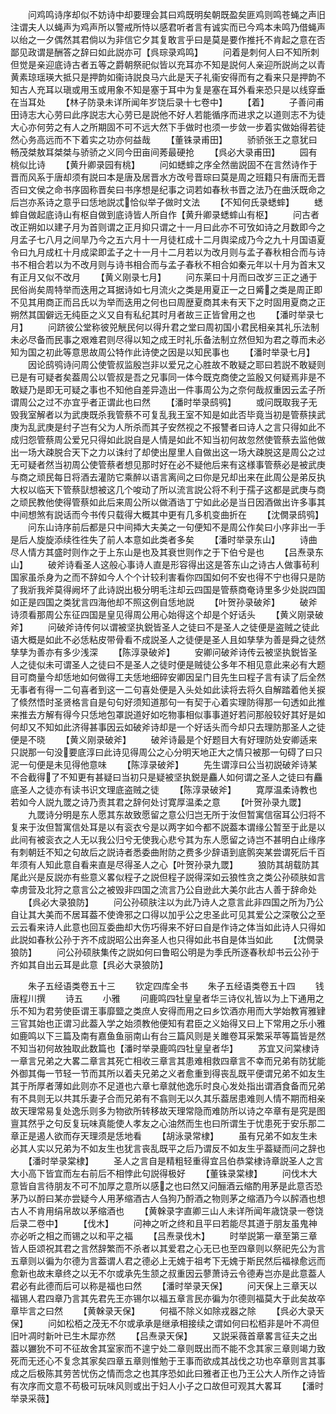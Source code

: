 <!-- { "loadSidebar": true } -->
　　问鸡鸣诗序却似不妨诗中却要理会其曰鸡既明矣朝既盈矣匪鸡则鸣苍蝇之声旧注谓夫人以蝇声为鸡声所以警戒所恃以感君听者言有诚实而已今鸡本未鸣乃借蝇声以绐之一夕偶然其君倘以为非信它夕其复敢言乎曰是莫是要作推托不肯起之意在否鄙见政谓是酬答之辞曰如此説亦可【呉琮录鸡鸣】
　　问着是刺何人曰不知所刺但觉是亲迎底诗古者五等之爵朝祭祀似皆以充耳亦不知是説何人亲迎所説尚之以青黄素琼瑶瑛大抵只是押韵如衞诗説良马六此是天子礼衞安得而有之看来只是押韵不知古人充耳以瑱或用玉或用象不知是塞于耳中为复是塞在耳外看来恐只是以线穿垂在当耳处
　　【林子防录未详所闻年岁饶后录十七卷中】
　　【着】
　　子善问甫田诗志大心劳曰此序説志大心劳已是説他不好人若能循序而进求之以道则志不为徒大心亦何劳之有人之所期固不可不远大然下手做时也须一步敛一步着实做始得若徒然心务高远而不下着实之功亦何益哉
　　【董铢录甫田】
　　骄骄张王之意犹曰畅茂桀敖耳桀桀与骄骄之义同今田亩间莠最硬抢
　　【呉必大录甫田】
　　园有桃似比诗
　　【黄升卿录园有桃】
　　问如蟋蟀之序全然凿説固不在言然诗作于晋而风系于唐却须有説曰本是唐及居晋水方改号晋琮曰莫是周之班籍只有唐而无晋否曰文侯之命书序固称晋矣曰书序想是纪事之词若如春秋书晋之法乃在曲沃既命之后岂亦系诗之意乎曰恁地説忒恰似举子做时文法
　　【不知何氏录蟋蟀】
　　蟋蟀自做起底诗山有枢自做到底诗皆人所自作【黄升卿录蟋蟀山有枢】
　　问古者改正朔如以建子月为首则谓之正月抑只谓之十一月曰此亦不可攷如诗之月数即今之月孟子七八月之间旱乃今之五六月十一月徒杠成十二月舆梁成乃今之九十月国语夏令曰九月成杠十月成梁即孟子之十一月十二月若以为改月则与孟子春秋相合而与诗书不相合若以为不改月则与诗书相合而与孟子春秋不相合如秦元年以十月为首末又有正月又似不改月
　　【黄义刚录七月】
　　问东莱曰十月而曰改岁三正之通于民俗尚矣周特举而迭用之耳据诗如七月流火之类是用夏正一之日觱之类是周正即不见其用商正而吕氏以为举而迭用之何也曰周歴夏商其未有天下之时固用夏商之正朔然其国僻远无纯臣之义又自有私纪其时月者故三正皆曾用之也
　　【潘时举录七月】
　　问跻彼公堂称彼兕觥民何以得升君之堂曰周初国小君民相亲其礼乐法制未必尽备而民事之艰难君则尽得以知之成王时礼乐备法制立然但知为君之尊而未必知为国之初此等意思故周公特作此诗使之因是以知民事也
　　【潘时举录七月】
　　因论鸱鸮诗问周公使管叔监殷岂非以爱兄之心胜故不敢疑之耶曰若説不敢疑则已是有可疑者矣葢周公以管叔是吾之兄事同一体今既克商使之监殷又何疑焉非是不敢疑乃是即无可疑之事也不知他自差异造出一件事周公为之奈何哉叔重因云孟子所谓周公之过不亦宜乎者正谓此也曰然
　　【潘时举录鸱鸮】
　　或问既取我子无毁我室解者以为武庚既杀我管蔡不可复乱我王室不知是如此否毕竟当初是管蔡挟武庚为乱武庚是纣子岂有父为人所杀而其子安然视之不报讐者曰诗人之言只得如此不成归怨管蔡周公爱兄只得如此説自是人情是如此不知当初何故忽然使管蔡去监他做出一场大疎脱合天下之力以诛纣了却使出屋里人自做出这一场大疎脱这是周公之过无可疑者然当初周公使管蔡者想见那时好在必不疑他后来有这様事管蔡必是被武庚与商之顽民每日将酒去灌防它乘醉以语言离间之曰你是兄却出来在此周公是弟反执大权以临天下管蔡獃想被这几个唆动了所以流言説公将不利于孺子这都是武庚与商之顽民教他使得管蔡如此后来周公所以做酒诰丁宁如此必是当日因酒做出许多事其中间想煞有説话而今书传只载得大概其中更有几多机变曲折在
　　【沈僩录鸱鸮】
　　问东山诗序前后都是只中间揷大夫美之一句便知不是周公作矣曰小序非出一手是后人旋旋添续徃徃失了前人本意如此类者多矣
　　【潘时举录东山】
　　诗曲尽人情方其盛时则作之于上东山是也及其衰世则作之于下伯兮是也
　　【吕焘录东山】
　　破斧诗看圣人这般心事诗人直是形容得出这是答东山之诗古人做事茍利国家虽杀身为之而不辞如今人个个计较利害看你四国如何不安也得不宁也得只是防了我斨我斧莫得阙坏了此诗説出极分明毛注却云四国是管蔡商奄诗里多少处説四国如正是四国之类犹言四海他却不照这例自恁地説
　　【叶贺孙录破斧】
　　破斧诗须看那周公东征四国是皇见得周公用心始得这个却是个好话头
　　【黄义刚录破斧】
　　问破斧诗传何以谓被坚执鋭皆圣人之徒曰不是圣人之徒便是盗贼之徒此语大概是如此不必恁粘皮带骨看不成説圣人之徒便是圣人且如孳孳为善是舜之徒然孳孳为善亦有多少浅深
　　【陈淳录破斧】
　　安卿问破斧诗传云被坚执鋭皆圣人之徒似未可谓圣人之徒曰不是圣人之徒时便是贼徒公多年不相见意此来必有大题目可商量今却恁地如何做得工夫恁地细碎安卿因呈门目先生曰程子言有读了后全然无事者有得一二句喜者到这一二句喜处便是入头处如此读将去将久自解踏着他关捩了倐然悟时圣贤格言自是句句好须知道那句一有契于心着实理防得那一句透如此推来推去方解有得今只恁地包罩説道好如吃物事相似事事道好若问那般较好其好是如何却又不知如此济得甚事因云如破斧诗却是一个好话头而今却只去理防那圣人之徒便是不晓
　　【黄义刚录破斧】
　　破斧诗最是个好题目大有好理防处安卿适来只説那一句没要底淳曰此诗见得周公之心分明天地正大之情只被那一句碍了曰只泥一句便是未见得他意味
　　【陈淳录破斧】
　　先生谓淳曰公当初説破斧诗某不合截得了不知更有甚疑曰当初只是疑被坚执鋭是麤人如何谓之圣人之徒曰有麤底圣人之徒亦有读书识文理底盗贼之徒
　　【陈淳录破斧】
　　寛厚温柔诗教也若如今人説九罭之诗乃责其君之辞何处讨寛厚温柔之意
　　【叶贺孙录九罭】
　　九罭诗分明是东人愿其东故致愿留之意公归岂无所于汝但暂寓信宿耳公归将不复来于汝但暂寓信处耳是以有衮衣兮是以两字如今都不説葢本谓缘公暂至于此是以此间有被衮衣之人无以我公归兮无使我心悲兮其为东人愿留之诗岂不甚明白止缘序有刺朝廷不知之句故后之説诗者悉委曲附防之费多少辞语到底鹘突某尝谓死后千百年须有人知此意自看来直是尽得圣人之心【叶贺孙录九罭】
　　狼防其胡载防其尾此兴是反説亦有些意义畧似程子之説但程子説得深如云狼性贪之类公孙硕肤如言幸虏营及北狩之意言公之被毁非四国之流言乃公自逊此大美尔此古人善于辞命处
　　【呉必大录狼防】
　　问公孙硕肤注以为此乃诗人之意言此非四国之所为乃公自让其大美而不居耳葢不使谗邪之口得以加乎公之忠圣此可见其爱公之深敬公之至云云看来诗人此意也回互委曲却大伤巧得来不好曰自是作诗之体当如此诗人只得如此説如春秋公孙于齐不成説昭公出奔圣人也只得如此书自是体当如此
　　【沈僩录狼防】
　　问公孙硕肤集传之説如何曰鲁昭公明是为季氏所逐春秋却书云公孙于齐如其自出云耳是此意【呉必大录狼防】











　　朱子五经语类卷五十三
　　钦定四库全书
　　朱子五经语类卷五十四
　　钱唐程川撰
　　诗五
　　小雅
　　问鹿鸣四牡皇皇者华三诗仪礼皆以为上下通用之乐不知为君劳使臣谓王事靡盬之类庶人安得而用之曰乡饮酒亦用而大学始教宵雅肄三官其始也正谓习此葢入学之始须教他便知有君臣之义始得又曰上下常用之乐小雅如鹿鸣以下三篇及南有嘉鱼鱼丽南山有台三篇风则是关雎卷耳采繁采苹等篇皆是然不知当初何故独取此数篇也【潘时举录鹿鸣四牡皇皇者华】
　　苏宜又问棠棣诗一章言兄弟之大畧二章言其死亡相收三章言其患难相救四章言不幸而兄弟有防犹能外御其侮一节轻一节而其所以着夫兄弟之义者愈重到得丧乱既平便谓兄弟不如友生其于所厚者薄如此则亦不足道也六章七章就他逸乐时良心发处指出谓酒食备而兄弟有不具则无以共其乐妻子合而兄弟有不翕则无以久其乐葢居患难则人情不期而相亲故天理常易复处逸乐则多为物欲所转移故天理常隐而难防所以诗之卒章有是究是图亶其然乎之句反复玩味真能使人孝友之心油然而生也曰所谓生于忧患死于安乐那二章正是遏人欲而存天理须是恁地看
　　【胡泳录常棣】
　　虽有兄弟不如友生未必其人实以兄弟为不如友生也犹言丧乱既平之后乃谓反不如友生乎葢疑而问之辞也
　　【潘时举录棠棣】
　　圣人之言自是精粗轻重得宜吕伯恭棠棣诗章説圣人之言大小高下皆宜而左右前后不相悖此句説得极好
　　【董铢录棠棣】
　　问伐木大意皆自言待朋友不可不加厚之意所以感之也曰然又问酾酒云缩酌用茅是此意否恐茅乃以酹曰某亦尝疑今人用茅缩酒古人刍狗乃酹酒之物则茅之缩酒乃今以醡酒也想古人不肯用绢帛故以茅缩酒也
　　【黄榦录字直卿三山人未详所闻年歳饶录一卷饶后录二卷中】
　　【伐木】
　　问神之听之终和且平曰若能尽其道于朋友虽鬼神亦必听之相之而锡之以和平之福
　　【吕焘录伐木】
　　时举説第一章至第三章皆人臣颂祝其君之言然辞繁而不杀者以其爱君之心无已也至四章则以祭祀先公为言五章则以徧为尔德为言葢谓人君之德必上无媿于祖考下无媿于斯民然后福禄愈远而愈新也故末章终之以无不尔或承先生颔之叔重因云蓼萧诗云令德寿岂亦是此意葢人君必有此德而后可以称是福也曰然
　　【潘时举录天保】
　　问天保上三章天以福锡人君四章乃言其先君先王亦锡尔以福五章言民亦徧为尔德则福莫大于此矣故卒章毕言之曰然
　　【黄榦录天保】
　　何福不除义如除戎器之除
　　【呉必大录天保】
　　问如松栢之茂无不尔或承承是继承相接续之谓如何曰松栢非是叶不凋但旧叶凋时新叶已生木犀亦然
　　【吕焘录天保】
　　又説采薇首章畧言征夫之出葢以玁狁不可不征故舍其室家而不遑宁处二章则既出而不能不念其家三章则竭力致死而无还心不复念其家矣四章五章则惟勉于王事而欲成其战伐之功也卒章则言其事成之后极陈其劳苦忧伤之情而念之也其序恐如此曰雅者正也乃王公大人所作之诗皆有次序而文意不苟极可玩味风则或出于妇人小子之口故但可观其大畧耳
　　【潘时举录采薇】
